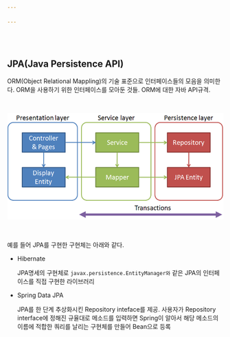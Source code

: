 ```yaml
---

---
```


<br>

<br>

## JPA(Java Persistence API)

ORM(Object Relational Mappling)의 기술 표준으로 인터페이스들의 모음을 의미한다. ORM을 사용하기 위한 인터페이스를 모아둔 것들. ORM에 대한 자바 API규격.

<br>

![img](../assets/images/project/JPAarchitecture.png)

<br>

예를 들어 JPA를 구현한 구현체는 아래와 같다.

* Hibernate

  JPA명세의 구현체로 `javax.persistence.EntityManager와` 같은 JPA의 인터페이스를 직접 구현한 라이브러리

* Spring Data JPA

  JPA를 한 단계 추상화시킨 Repository inteface를 제공. 사용자가 Repository interface에 정해진 규율대로 메소드를 입력하면 Spring이 알아서 해당 메소드의 이름에 적합한 쿼리를 날리는 구현체를 만들어 Bean으로 등록

  

